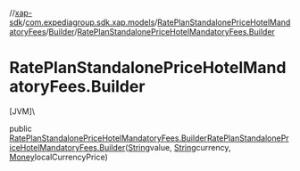 //[xap-sdk](../../../../index.md)/[com.expediagroup.sdk.xap.models](../../index.md)/[RatePlanStandalonePriceHotelMandatoryFees](../index.md)/[Builder](index.md)/[RatePlanStandalonePriceHotelMandatoryFees.Builder](-rate-plan-standalone-price-hotel-mandatory-fees.-builder.md)

# RatePlanStandalonePriceHotelMandatoryFees.Builder

[JVM]\

public [RatePlanStandalonePriceHotelMandatoryFees.Builder](index.md)[RatePlanStandalonePriceHotelMandatoryFees.Builder](-rate-plan-standalone-price-hotel-mandatory-fees.-builder.md)([String](https://docs.oracle.com/javase/8/docs/api/java/lang/String.html)value, [String](https://docs.oracle.com/javase/8/docs/api/java/lang/String.html)currency, [Money](../../-money/index.md)localCurrencyPrice)
